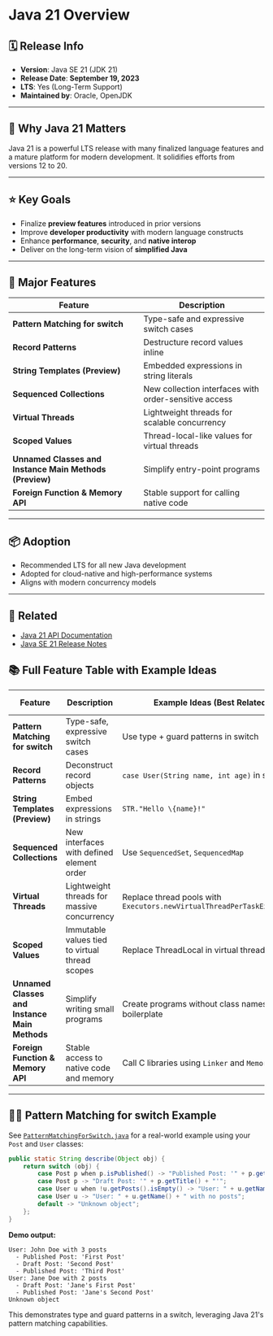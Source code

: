 # Java 21 Overview

## 🗓️ Release Info

- **Version**: Java SE 21 (JDK 21)
- **Release Date**: **September 19, 2023**
- **LTS**: Yes (Long-Term Support)
- **Maintained by**: Oracle, OpenJDK

---

## 🚀 Why Java 21 Matters

Java 21 is a powerful LTS release with many finalized language features and a mature platform for modern development. It solidifies efforts from versions 12 to 20.

---

## ⭐ Key Goals

- Finalize **preview features** introduced in prior versions
- Improve **developer productivity** with modern language constructs
- Enhance **performance**, **security**, and **native interop**
- Deliver on the long-term vision of **simplified Java**

---

## 🧩 Major Features

| Feature                             | Description                                            |
| ----------------------------------- | ------------------------------------------------------ |
| **Pattern Matching for switch**     | Type-safe and expressive switch cases                 |
| **Record Patterns**                 | Destructure record values inline                      |
| **String Templates (Preview)**      | Embedded expressions in string literals               |
| **Sequenced Collections**           | New collection interfaces with order-sensitive access |
| **Virtual Threads**                | Lightweight threads for scalable concurrency           |
| **Scoped Values**                   | Thread-local-like values for virtual threads          |
| **Unnamed Classes and Instance Main Methods (Preview)** | Simplify entry-point programs       |
| **Foreign Function & Memory API**   | Stable support for calling native code                |

---

## 📦 Adoption

- Recommended LTS for all new Java development
- Adopted for cloud-native and high-performance systems
- Aligns with modern concurrency models

---

## 🔗 Related

- [Java 21 API Documentation](https://docs.oracle.com/en/java/javase/21/docs/api/)
- [Java SE 21 Release Notes](https://www.oracle.com/java/technologies/javase/21-relnote.html)

## 📚 Full Feature Table with Example Ideas

| Feature                                          | Description                                              | Example Ideas (Best Related)                                  | Major Feature? |
|--------------------------------------------------|----------------------------------------------------------|----------------------------------------------------------------|----------------|
| **Pattern Matching for switch**                  | Type-safe, expressive switch cases                       | Use type + guard patterns in switch                            | ✅ Yes         |
| **Record Patterns**                              | Deconstruct record objects                               | `case User(String name, int age)` in switch                    | ✅ Yes         |
| **String Templates (Preview)**                   | Embed expressions in strings                             | `STR."Hello \{name}!"`                                         | ✅ Yes         |
| **Sequenced Collections**                        | New interfaces with defined element order                | Use `SequencedSet`, `SequencedMap`                             | ✅ Yes         |
| **Virtual Threads**                              | Lightweight threads for massive concurrency              | Replace thread pools with `Executors.newVirtualThreadPerTaskExecutor()` | ✅ Yes  |
| **Scoped Values**                                | Immutable values tied to virtual thread scopes           | Replace ThreadLocal in virtual threads                         | ❌ No          |
| **Unnamed Classes and Instance Main Methods**    | Simplify writing small programs                          | Create programs without class names or main boilerplate        | ❌ No          |
| **Foreign Function & Memory API**                | Stable access to native code and memory                  | Call C libraries using `Linker` and `MemorySegment`            | ✅ Yes         |

---

## 🧑‍💻 Pattern Matching for switch Example

See [`PatternMatchingForSwitch.java`](java-examples/src/main/java/br/dev/PatternMatchingForSwitch.java) for a real-world example using your `Post` and `User` classes:

```java
public static String describe(Object obj) {
    return switch (obj) {
        case Post p when p.isPublished() -> "Published Post: '" + p.getTitle() + "'";
        case Post p -> "Draft Post: '" + p.getTitle() + "'";
        case User u when !u.getPosts().isEmpty() -> "User: " + u.getName() + " with " + u.getPosts().size() + " posts";
        case User u -> "User: " + u.getName() + " with no posts";
        default -> "Unknown object";
    };
}
```

**Demo output:**
```
User: John Doe with 3 posts
  - Published Post: 'First Post'
  - Draft Post: 'Second Post'
  - Published Post: 'Third Post'
User: Jane Doe with 2 posts
  - Draft Post: 'Jane's First Post'
  - Published Post: 'Jane's Second Post'
Unknown object
```

This demonstrates type and guard patterns in a switch, leveraging Java 21's pattern matching capabilities.
